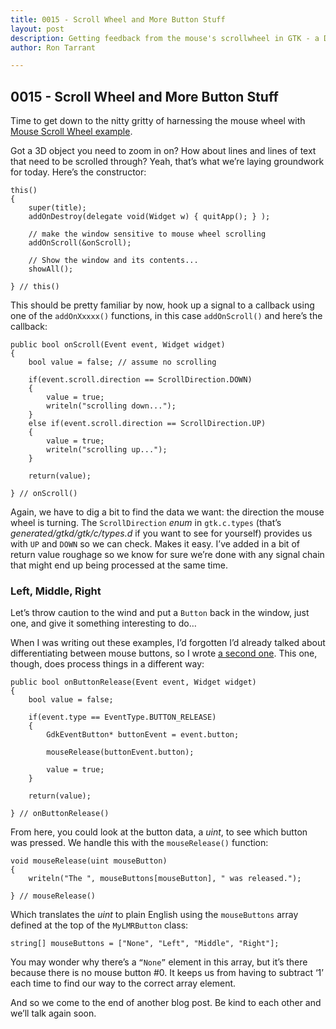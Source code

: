 ```yaml
---
title: 0015 - Scroll Wheel and More Button Stuff
layout: post
description: Getting feedback from the mouse's scrollwheel in GTK - a D language tutorial.
author: Ron Tarrant

---
```


## 0015 - Scroll Wheel and More Button Stuff

Time to get down to the nitty gritty of harnessing the mouse wheel with [Mouse Scroll Wheel example](https://github.com/rontarrant/gtkDcoding/blob/master/005_mouse/mouse_005_05_scroll_wheel.d).

Got a 3D object you need to zoom in on? How about lines and lines of text that need to be scrolled through? Yeah, that’s what we’re laying groundwork for today. Here’s the constructor:

	this()
	{
		super(title);
		addOnDestroy(delegate void(Widget w) { quitApp(); } );
		
		// make the window sensitive to mouse wheel scrolling
		addOnScroll(&onScroll);
		
		// Show the window and its contents...
		showAll();
		
	} // this()

This should be pretty familiar by now, hook up a signal to a callback using one of the `addOnXxxxx()` functions, in this case `addOnScroll()` and here’s the callback:

	public bool onScroll(Event event, Widget widget)
	{
		bool value = false; // assume no scrolling
		
		if(event.scroll.direction == ScrollDirection.DOWN)
		{
			value = true;
			writeln("scrolling down...");
		}
		else if(event.scroll.direction == ScrollDirection.UP)
		{
			value = true;
			writeln("scrolling up...");
		}

		return(value);

	} // onScroll()

Again, we have to dig a bit to find the data we want: the direction the mouse wheel is turning. The `ScrollDirection` *enum* in `gtk.c.types` (that’s *generated/gtkd/gtk/c/types.d* if you want to see for yourself) provides us with `UP` and `DOWN` so we can check. Makes it easy. I’ve added in a bit of return value roughage so we know for sure we’re done with any signal chain that might end up being processed at the same time.

### Left, Middle, Right

Let’s throw caution to the wind and put a `Button` back in the window, just one, and give it something interesting to do…

When I was writing out these examples, I’d forgotten I’d already talked about differentiating between mouse buttons, so I wrote [a second one](https://github.com/rontarrant/gtkDcoding/blob/master/005_mouse/mouse_005_06_left_middle_right.d). This one, though, does process things in a different way:

	public bool onButtonRelease(Event event, Widget widget)
	{
		bool value = false;
		
		if(event.type == EventType.BUTTON_RELEASE)
		{
			GdkEventButton* buttonEvent = event.button;

			mouseRelease(buttonEvent.button);

			value = true;
		}

		return(value);
		
	} // onButtonRelease()

From here, you could look at the button data, a *uint*, to see which button was pressed. We handle this with the `mouseRelease()` function:

	void mouseRelease(uint mouseButton)
	{
		writeln("The ", mouseButtons[mouseButton], " was released.");
		
	} // mouseRelease()

Which translates the *uint* to plain English using the `mouseButtons` array defined at the top of the `MyLMRButton` class:

	string[] mouseButtons = ["None", "Left", "Middle", "Right"];

You may wonder why there’s a `“None”` element in this array, but it’s there because there is no mouse button #0. It keeps us from having to subtract ‘1’ each time to find our way to the correct array element.

And so we come to the end of another blog post. Be kind to each other and we’ll talk again soon.
